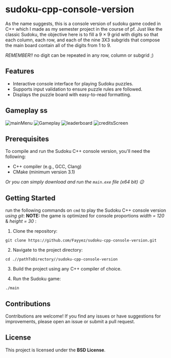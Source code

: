 # sudoku-cpp-console-version
As the name suggests, this is a console version of sudoku game coded in C++ which I made as my semester project in the course of pf. Just like the classic Sudoku, the objective here is to fill a 9 × 9 grid with digits so that each column, each row, and each of the nine 3X3 subgrids that compose the main board contain all of the digits from 1 to 9.

*REMEMBER!!* no digit can be repeated in any row, column or subgrid ;)

## Features

- Interactive console interface for playing Sudoku puzzles.
- Supports input validation to ensure puzzle rules are followed.
- Displays the puzzle board with easy-to-read formatting.
  
## Gameplay ss
  ![mainMenu](https://github.com/Fayyez/sudoku-cpp-console-version/assets/125592149/bf9e06d2-d228-4f30-9465-f9fad42192ad)
  ![Gameplay](https://github.com/Fayyez/sudoku-cpp-console-version/assets/125592149/e4949bbd-9a40-403b-83b0-db824f9f99b2)
![leaderboard](https://github.com/Fayyez/sudoku-cpp-console-version/assets/125592149/f7f5f25e-8df0-426c-944e-555d01e5b483)
![creditsScreen](https://github.com/Fayyez/sudoku-cpp-console-version/assets/125592149/7e451cce-4c1d-4787-a749-f62db79c6642)


## Prerequisites

To compile and run the Sudoku C++ console version, you'll need the following:

- C++ compiler (e.g., GCC, Clang)
- CMake (minimum version 3.1)

*Or you can simply download and run the `main.exe` file (x64 bit) 😉*

## Getting Started

run the following commands on ```cmd``` to play the Sudoku C++ console version *using git*:
**NOTE:** the game is optimized for console proportions *width = 120* & *height = 30* :

1. Clone the repository:

```shell
git clone https://github.com/Fayyez/sudoku-cpp-console-version.git
```
2. Navigate to the project directory:

```shell
cd .//pathToDirectory//sudoku-cpp-console-version
```
3. Build the project using any C++ compiler of choice.

4. Run the Sudoku game:
```shell
./main
```
## Contributions
Contributions are welcome! If you find any issues or have suggestions for improvements, please open an issue or submit a pull request.
## License
This project is licensed under the **BSD License**.
